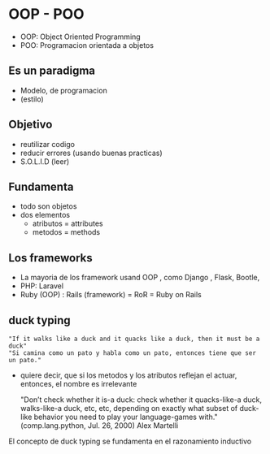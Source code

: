 # OOP - POO 

- OOP: Object Oriented Programming
- POO: Programacion orientada a objetos

## Es un paradigma 

- Modelo, de programacion
- (estilo) 

## Objetivo 
 
 - reutilizar codigo
 - reducir errores (usando buenas practicas)
 - S.O.L.I.D (leer)

## Fundamenta

- todo son objetos 
- dos elementos
    - atributos = attributes 
    - metodos = methods 

## Los frameworks

- La mayoria de los framework usand OOP , como Django , Flask, Bootle, 
- PHP: Laravel 
- Ruby (OOP) :  Rails (framework) = RoR = Ruby on Rails 

## duck typing


    "If it walks like a duck and it quacks like a duck, then it must be a duck"
    "Si camina como un pato y habla como un pato, entonces tiene que ser un pato."

- quiere decir, que si los metodos y los atributos reflejan el actuar, entonces, el nombre es irrelevante 

   "Don’t check whether it is-a duck: check whether it quacks-like-a duck, walks-like-a duck, etc, etc, depending on exactly what subset of duck-like behavior you need to play your language-games with."(comp.lang.python, Jul. 26, 2000)
                                    Alex Martelli

El concepto de duck typing se fundamenta en el razonamiento inductivo